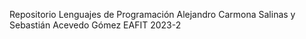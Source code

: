 Repositorio Lenguajes de Programación
Alejandro Carmona Salinas y Sebastián Acevedo Gómez
EAFIT 2023-2
